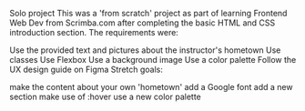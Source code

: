 Solo project This was a 'from scratch' project as part of learning Frontend Web Dev from Scrimba.com after completing the basic HTML and CSS introduction section. The requirements were:

Use the provided text and pictures about the instructor's hometown
Use classes
Use Flexbox
Use a background image
Use a color palette
Follow the UX design guide on Figma
Stretch goals:

make the content about your own 'hometown'
add a Google font
add a new section
make use of :hover
use a new color palette
